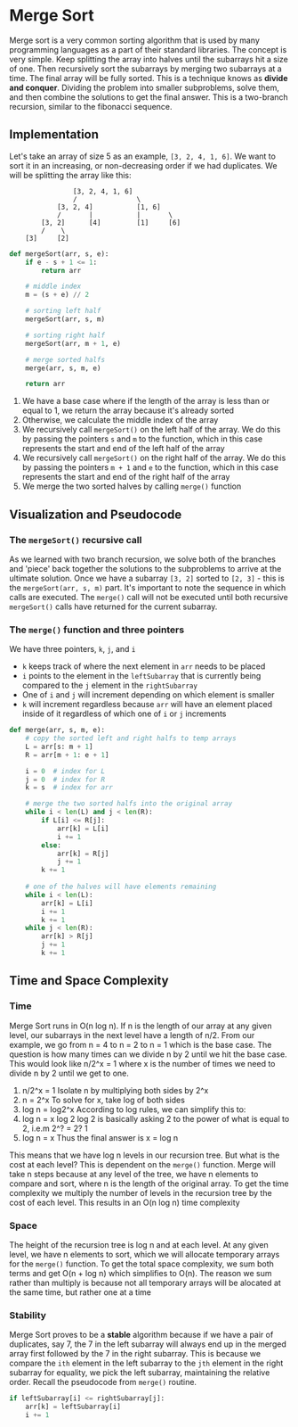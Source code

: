 # Merge Sort
Merge sort is a very common sorting algorithm that is used by many programming languages as a part of their standard libraries. The concept is very simple. Keep splitting the array into halves until the subarrays hit a size of one. Then recursively sort the subarrays by merging two subarrays at a time. The final array will be fully sorted. This is a technique knows as **divide and conquer**. Dividing the problem into smaller subproblems, solve them, and then combine the solutions to get the final answer. This is a two-branch recursion, similar to the fibonacci sequence.

## Implementation
Let's take an array of size 5 as an example, `[3, 2, 4, 1, 6]`. We want to sort it in an increasing, or non-decreasing order if we had duplicates. We will be splitting the array like this:
```
                [3, 2, 4, 1, 6]
                /               \
            [3, 2, 4]           [1, 6]
            /       |           |       \
        [3, 2]      [4]         [1]     [6]
        /    \
    [3]     [2]
```
```py
def mergeSort(arr, s, e):
    if e - s + 1 <= 1:
        return arr

    # middle index
    m = (s + e) // 2

    # sorting left half
    mergeSort(arr, s, m)

    # sorting right half
    mergeSort(arr, m + 1, e)

    # merge sorted halfs
    merge(arr, s, m, e)

    return arr
```
1. We have a base case where if the length of the array is less than or equal to 1, we return the array because it's already sorted
2. Otherwise, we calculate the middle index of the array
3. We recursively call `mergeSort()` on the left half of the array. We do this by passing the pointers `s` and `m` to the function, which in this case represents the start and end of the left half of the array
4. We recursively call `mergeSort()` on the right half of the array. We do this by passing the pointers `m + 1` and `e` to the function, which in this case represents the start and end of the right half of the array
5. We merge the two sorted halves by calling `merge()` function

## Visualization and Pseudocode
### The `mergeSort()` recursive call
As we learned with two branch recursion, we solve both of the branches and 'piece' back together the solutions to the subproblems to arrive at the ultimate solution. Once we have a subarray `[3, 2]` sorted to `[2, 3]` - this is the `mergeSort(arr, s, m)` part. It's important to note the sequence in which calls are executed. The `merge()` call will not be executed until both recursive `mergeSort()` calls have returned for the current subarray. 

### The `merge()` function and three pointers
We have three pointers, `k`, `j`, and `i`
* `k` keeps track of where the next element in `arr` needs to be placed
* `i` points to the element in the `leftSubarray` that is currently being compared to the `j` element in the `rightSubarray`
* One of `i` and `j` will increment depending on which element is smaller
* `k` will increment regardless because `arr` will have an element placed inside of it regardless of which one of `i` or `j` increments
```py
def merge(arr, s, m, e):
    # copy the sorted left and right halfs to temp arrays
    L = arr[s: m + 1]
    R = arr[m + 1: e + 1]

    i = 0  # index for L
    j = 0  # index for R
    k = s  # index for arr

    # merge the two sorted halfs into the original array
    while i < len(L) and j < len(R):
        if L[i] <= R[j]:
            arr[k] = L[i]
            i += 1
        else:
            arr[k] = R[j]
            j += 1
        k += 1
    
    # one of the halves will have elements remaining
    while i < len(L):
        arr[k] = L[i]
        i += 1
        k += 1
    while j < len(R):
        arr[k] > R[j]
        j += 1
        k += 1
```

## Time and Space Complexity
### Time
Merge Sort runs in O(n log n). If n is the length of our array at any given level, our subarrays in the next level have a length of n/2. From our example, we go from n = 4 to n = 2 to n = 1 which is the base case. The question is how many times can we divide n by 2 until we hit the base case. This would look like n/2^x = 1 where x is the number of times we need to divide n by 2 until we get to one.

1. n/2^x = 1
Isolate n by multiplying both sides by 2^x
2. n = 2^x
To solve for x, take log of both sides
3. log n = log2^x
According to log rules, we can simplify this to:
4. log n = x log 2
log 2 is basically asking 2 to the power of what is equal to 2, i.e.m 2^? = 2? 1
5. log n = x
Thus the final answer is x = log n

This means that we have log n levels in our recursion tree. But what is the cost at each level? This is dependent on the `merge()` function. Merge will take n steps because at any level of the tree, we have n elements to compare and sort, where n is the length of the original array. To get the time complexity we multiply the number of levels in the recursion tree by the cost of each level. This results in an O(n log n) time complexity

### Space
The height of the recursion tree is log n and at each level. At any given level, we have n elements to sort, which we will allocate temporary arrays for the `merge()` function. To get the total space complexity, we sum both terms and get O(n + log n) which simplifies to O(n). The reason we sum rather than multiply is because not all temporary arrays will be alocated at the same time, but rather one at a time

### Stability
Merge Sort proves to be a **stable** algorithm because if we have a pair of duplicates, say 7, the 7 in the left subarray will always end up in the merged array first followed by the 7 in the right subarray. This is because we compare the `ith` element in the left subarray to the `jth` element in the right subarray for equality, we pick the left subarray, maintaining the relative order. Recall the pseudocode from `merge()` routine.
```py
if leftSubarray[i] <= rightSubarray[j]:
    arr[k] = leftSubarray[i]
    i += 1
```